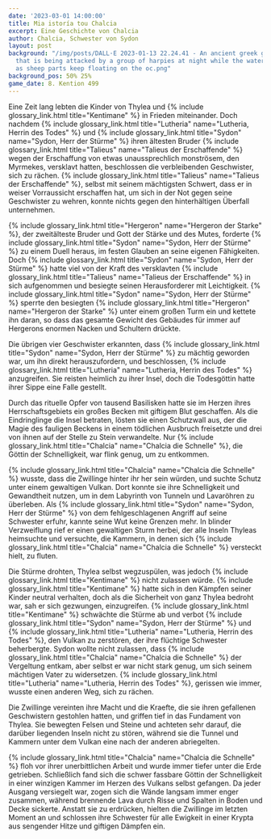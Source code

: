 ```yaml
---
date: '2023-03-01 14:00:00'
title: Mia istoría tou Chalcia
excerpt: Eine Geschichte von Chalcia
author: Chalcia, Schwester von Sydon
layout: post
background: "/img/posts/DALL·E 2023-01-13 22.24.41 - An ancient greek galley at sea
  that is being attacked by a group of harpies at night while the water turned red
  as sheep parts keep floating on the oc.png"
background_pos: 50% 25%
game_date: 8. Kention 499
---
```


Eine Zeit lang lebten die Kinder von Thylea und {% include glossary_link.html title="Kentimane" %} in Frieden
miteinander. Doch nachdem {% include glossary_link.html title="Lutheria" name="Lutheria, Herrin des Todes" %} und {% include glossary_link.html title="Sydon" name="Sydon, Herr der Stürme" %} ihren ältesten Bruder {% include glossary_link.html title="Talieus" name="Talieus der Erschaffende" %} wegen
der Erschaffung von etwas unaussprechlich monströsem, den Myrmekes, versklavt
hatten, beschlossen die verbleibenden Geschwister, sich zu rächen. {% include glossary_link.html title="Talieus" name="Talieus der Erschaffende" %},
selbst mit seinem mächtigsten Schwert, dass er in weiser Vorraussicht
erschaffen hat, um sich in der Not gegen seine Geschwister zu wehren, konnte
nichts gegen den hinterhältigen Überfall unternehmen.

{% include glossary_link.html title="Hergeron" name="Hergeron der Starke" %}, der zweitälteste Bruder und Gott der Stärke und des Mutes, forderte
{% include glossary_link.html title="Sydon" name="Sydon, Herr der Stürme" %} zu einem Duell heraus, im festen Glauben an seine eigenen Fähigkeiten.
Doch {% include glossary_link.html title="Sydon" name="Sydon, Herr der Stürme" %} hatte viel von der Kraft des versklavten {% include glossary_link.html title="Talieus" name="Talieus der Erschaffende" %} in sich aufgenommen
und besiegte seinen Herausforderer mit Leichtigkeit. {% include glossary_link.html title="Sydon" name="Sydon, Herr der Stürme" %} sperrte den besiegten
{% include glossary_link.html title="Hergeron" name="Hergeron der Starke" %} unter einem großen Turm ein und kettete ihn daran, so dass das gesamte
Gewicht des Gebäudes für immer auf Hergerons enormen Nacken und Schultern
drückte.

Die übrigen vier Geschwister erkannten, dass {% include glossary_link.html title="Sydon" name="Sydon, Herr der Stürme" %} zu mächtig geworden war, um
ihn direkt herauszufordern, und beschlossen, {% include glossary_link.html title="Lutheria" name="Lutheria, Herrin des Todes" %} anzugreifen. Sie reisten
heimlich zu ihrer Insel, doch die Todesgöttin hatte ihrer Sippe eine Falle
gestellt.

Durch das rituelle Opfer von tausend Basilisken hatte sie im Herzen ihres
Herrschaftsgebiets ein großes Becken mit giftigem Blut geschaffen. Als die
Eindringlinge die Insel betraten, lösten sie einen Schutzwall aus, der die Magie
des fauligen Beckens in einem tödlichen Ausbruch freisetzte und drei von ihnen
auf der Stelle zu Stein verwandelte. Nur {% include glossary_link.html title="Chalcia" name="Chalcia die Schnelle" %}, die Göttin der Schnelligkeit,
war flink genug, um zu entkommen.

{% include glossary_link.html title="Chalcia" name="Chalcia die Schnelle" %} wusste, dass die Zwillinge hinter ihr her sein würden, und suchte Schutz
unter einem gewaltigen Vulkan. Dort konnte sie ihre Schnelligkeit und
Gewandtheit nutzen, um in dem Labyrinth von Tunneln und Lavaröhren zu überleben.
Als {% include glossary_link.html title="Sydon" name="Sydon, Herr der Stürme" %} von dem fehlgeschlagenen Angriff auf seine Schwester erfuhr, kannte
seine Wut keine Grenzen mehr. In blinder Verzweiflung rief er einen gewaltigen
Sturm herbei, der alle Inseln Thyleas heimsuchte und versuchte, die Kammern, in
denen sich {% include glossary_link.html title="Chalcia" name="Chalcia die Schnelle" %} versteckt hielt, zu fluten.

Die Stürme drohten, Thylea selbst wegzuspülen, was jedoch {% include glossary_link.html title="Kentimane" %} nicht
zulassen würde. {% include glossary_link.html title="Kentimane" %} hatte sich in den Kämpfen seiner Kinder neutral
verhalten, doch als die Sicherheit von ganz Thylea bedroht war, sah er sich
gezwungen, einzugreifen. {% include glossary_link.html title="Kentimane" %} schwächte die Stürme ab und verbot {% include glossary_link.html title="Sydon" name="Sydon, Herr der Stürme" %} und
{% include glossary_link.html title="Lutheria" name="Lutheria, Herrin des Todes" %}, den Vulkan zu zerstören, der ihre flüchtige Schwester beherbergte.
Sydon wollte nicht zulassen, dass {% include glossary_link.html title="Chalcia" name="Chalcia die Schnelle" %} der Vergeltung entkam, aber selbst er
war nicht stark genug, um sich seinem mächtigen Vater zu widersetzen. {% include glossary_link.html title="Lutheria" name="Lutheria, Herrin des Todes" %},
gerissen wie immer, wusste einen anderen Weg, sich zu rächen.

Die Zwillinge vereinten ihre Macht und die Kraefte, die sie ihren gefallenen
Geschwistern gestohlen hatten, und griffen tief in das Fundament von Thylea. Sie
bewegten Felsen und Steine und achteten sehr darauf, die darüber liegenden
Inseln nicht zu stören, während sie die Tunnel und Kammern unter dem Vulkan eine
nach der anderen abriegelten.

{% include glossary_link.html title="Chalcia" name="Chalcia die Schnelle" %} floh vor ihrer unerbittlichen Arbeit und wurde immer tiefer unter die
Erde getrieben. Schließlich fand sich die schwer fassbare Göttin der
Schnelligkeit in einer winzigen Kammer im Herzen des Vulkans selbst gefangen. Da
jeder Ausgang versiegelt war, zogen sich die Wände langsam immer enger zusammen,
während brennende Lava durch Risse und Spalten in Boden und Decke sickerte.
Anstatt sie zu erdrücken, hielten die Zwillinge im letzten Moment an und
schlossen ihre Schwester für alle Ewigkeit in einer Krypta aus sengender Hitze
und giftigen Dämpfen ein.
